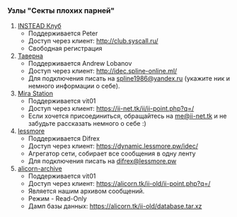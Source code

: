 ### Узлы "Секты плохих парней"

1. [INSTEAD Клуб](http://club.syscall.ru/)
   * Поддерживается Peter
   * Доступ через клиент: <http://club.syscall.ru/>
   * Свободная регистрация
2. [Таверна](http://idec.spline-online.ml/)
   * Поддерживается Andrew Lobanov
   * Доступ через клиент: <http://idec.spline-online.ml/>
   * Для подключения писать на <spline1986@yandex.ru> (укажите ник и немного информации о себе).
3. [Mira Station](https://ii-net.tk/ii/ii-web.php)
   * Поддерживается vit01
   * Доступ через клиент: <https://ii-net.tk/ii/ii-point.php?q=/>
   * Если хочется присоединиться, обращайтесь на <me@ii-net.tk> и не забудьте рассказать немного о себе :)
4. [lessmore](https://dynamic.lessmore.pw/)
   * Поддерживается Difrex
   * Доступ через клиент: <https://dynamic.lessmore.pw/idec/>
   * Агрегатор сети, собирает все сообщения в одну ленту
   * Для подключения писать на <difrex@lessmore.pw>
5. [alicorn-archive](http://alicorn.tk/ii-old)
   * Поддерживается vit01
   * Доступ через клиент: <https://alicorn.tk/ii-old/ii-point.php?q=/>
   * Является нашим архивом сообщений.
   * Режим - Read-Only
   * Дамп базы данных: <https://alicorn.tk/ii-old/database.tar.xz>
   

